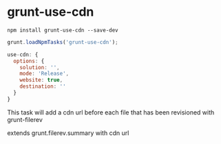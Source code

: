 grunt-use-cdn
=====================

```shell
npm install grunt-use-cdn --save-dev
```

```js
grunt.loadNpmTasks('grunt-use-cdn');
```

```js
use-cdn: {
  options: {
    solution: '',
    mode: 'Release',
    website: true,
    destination: ''
  }
}
```
This task will add a cdn url before each file that has been revisioned with grunt-filerev

extends grunt.filerev.summary with cdn url